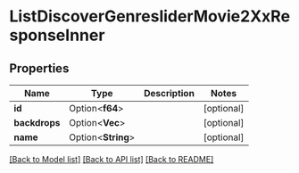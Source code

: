 # ListDiscoverGenresliderMovie2XxResponseInner

## Properties

Name | Type | Description | Notes
------------ | ------------- | ------------- | -------------
**id** | Option<**f64**> |  | [optional]
**backdrops** | Option<**Vec<String>**> |  | [optional]
**name** | Option<**String**> |  | [optional]

[[Back to Model list]](../README.md#documentation-for-models) [[Back to API list]](../README.md#documentation-for-api-endpoints) [[Back to README]](../README.md)


